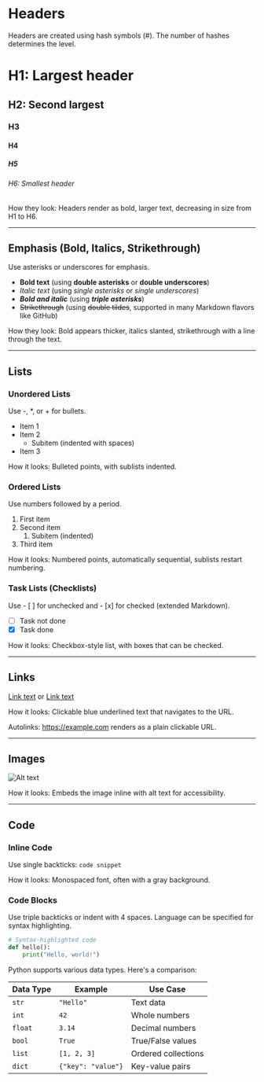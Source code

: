 # Headers

Headers are created using hash symbols (#). The number of hashes determines the level.

# H1: Largest header
## H2: Second largest
### H3
#### H4
##### H5
###### H6: Smallest header

How they look: Headers render as bold, larger text, decreasing in size from H1 to H6.

---

## Emphasis (Bold, Italics, Strikethrough)

Use asterisks or underscores for emphasis.

- **Bold text** (using **double asterisks** or __double underscores__)
- *Italic text* (using *single asterisks* or _single underscores_)
- ***Bold and italic*** (using ***triple asterisks***)
- ~~Strikethrough~~ (using ~~double tildes~~, supported in many Markdown flavors like GitHub)

How they look: Bold appears thicker, italics slanted, strikethrough with a line through the text.

---

## Lists

### Unordered Lists
Use -, *, or + for bullets.

- Item 1
- Item 2
  - Subitem (indented with spaces)
- Item 3

How it looks: Bulleted points, with sublists indented.

### Ordered Lists
Use numbers followed by a period.

1. First item
2. Second item
   1. Subitem (indented)
3. Third item

How it looks: Numbered points, automatically sequential, sublists restart numbering.

### Task Lists (Checklists)
Use - [ ] for unchecked and - [x] for checked (extended Markdown).

- [ ] Task not done
- [x] Task done

How it looks: Checkbox-style list, with boxes that can be checked.

---

## Links

[Link text](https://example.com) or [Link text](https://example.com "Optional title")

How it looks: Clickable blue underlined text that navigates to the URL.

Autolinks: <https://example.com> renders as a plain clickable URL.

---

## Images

![Alt text](https://example.com/image.jpg "Optional title")

How it looks: Embeds the image inline with alt text for accessibility.

---

## Code

### Inline Code
Use single backticks: `code snippet`

How it looks: Monospaced font, often with a gray background.

### Code Blocks
Use triple backticks or indent with 4 spaces. Language can be specified for syntax highlighting.


```python
# Syntax-highlighted code
def hello():
    print("Hello, world!")
```

Python supports various data types. Here's a comparison:

| Data Type | Example | Use Case |
|-----------|---------|----------|
| `str` | `"Hello"` | Text data |
| `int` | `42` | Whole numbers |
| `float` | `3.14` | Decimal numbers |
| `bool` | `True` | True/False values |
| `list` | `[1, 2, 3]` | Ordered collections |
| `dict` | `{"key": "value"}` | Key-value pairs |